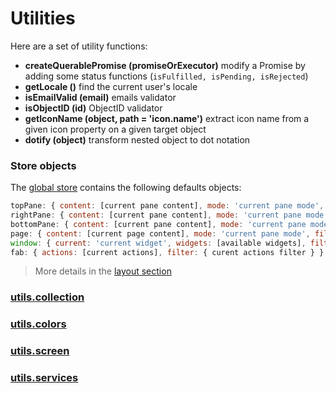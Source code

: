 # Utilities

Here are a set of utility functions:
* **createQuerablePromise (promiseOrExecutor)** modify a Promise by adding some status functions (`isFulfilled, isPending, isRejected`)
* **getLocale ()** find the current user's locale
* **isEmailValid (email)** emails validator
* **isObjectID (id)** ObjectID validator
* **getIconName (object, path = 'icon.name')** extract icon name from a given icon property on a given target object
* **dotify (object)** transform nested object to dot notation

### Store objects

The [global store](../core/application.md#store) contains the following defaults objects:
```js
topPane: { content: [current pane content], mode: 'current pane mode', filter: { curent content filter }, visible: current visibility state }
rightPane: { content: [current pane content], mode: 'current pane mode', filter: { curent content filter }, visible: current visibility state }
bottomPane: { content: [current pane content], mode: 'current pane mode', filter: { curent content filter }, visible: current visibility state }
page: { content: [current page content], mode: 'current pane mode', filter: { curent content filter } }
window: { current: 'current widget', widgets: [available widgets], filter: { curent widgets filter } }
fab: { actions: [current actions], filter: { curent actions filter } }
```

> More details in the [layout section](./components.md#layout)

### [utils.collection](./utilities/utils.collection.md)
### [utils.colors](./utilities/utils.colors.md)
### [utils.screen](./utilities/utils.screen.md)
### [utils.services](./utilities/utils.services.md)
